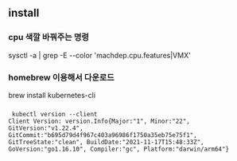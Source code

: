 ## install

### cpu 색깔 바꿔주는 명령
sysctl -a | grep -E --color 'machdep.cpu.features|VMX'

### homebrew 이용해서 다운로드
brew install kubernetes-cli

### 

```
 kubectl version --client
Client Version: version.Info{Major:"1", Minor:"22", GitVersion:"v1.22.4", GitCommit:"b695d79d4f967c403a96986f1750a35eb75e75f1", GitTreeState:"clean", BuildDate:"2021-11-17T15:48:33Z", GoVersion:"go1.16.10", Compiler:"gc", Platform:"darwin/arm64"}
```
